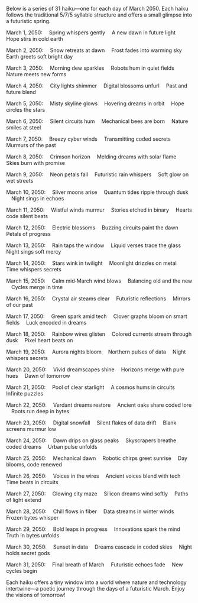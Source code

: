 Below is a series of 31 haiku—one for each day of March 2050. Each haiku follows the traditional 5/7/5 syllable structure and offers a small glimpse into a futuristic spring.

March 1, 2050:
 Spring whispers gently
 A new dawn in future light
 Hope stirs in cold earth

March 2, 2050:
 Snow retreats at dawn
 Frost fades into warming sky
 Earth greets soft bright day

March 3, 2050:
 Morning dew sparkles
 Robots hum in quiet fields
 Nature meets new forms

March 4, 2050:
 City lights shimmer
 Digital blossoms unfurl
 Past and future blend

March 5, 2050:
 Misty skyline glows
 Hovering dreams in orbit
 Hope circles the stars

March 6, 2050:
 Silent circuits hum
 Mechanical bees are born
 Nature smiles at steel

March 7, 2050:
 Breezy cyber winds
 Transmitting coded secrets
 Murmurs of the past

March 8, 2050:
 Crimson horizon
 Melding dreams with solar flame
 Skies burn with promise

March 9, 2050:
 Neon petals fall
 Futuristic rain whispers
 Soft glow on wet streets

March 10, 2050:
 Silver moons arise
 Quantum tides ripple through dusk
 Night sings in echoes

March 11, 2050:
 Wistful winds murmur
 Stories etched in binary
 Hearts code silent beats

March 12, 2050:
 Electric blossoms
 Buzzing circuits paint the dawn
 Petals of progress

March 13, 2050:
 Rain taps the window
 Liquid verses trace the glass
 Night sings soft mercy

March 14, 2050:
 Stars wink in twilight
 Moonlight drizzles on metal
 Time whispers secrets

March 15, 2050:
 Calm mid‐March wind blows
 Balancing old and the new
 Cycles merge in time

March 16, 2050:
 Crystal air steams clear
 Futuristic reflections
 Mirrors of our past

March 17, 2050:
 Green spark amid tech
 Clover graphs bloom on smart fields
 Luck encoded in dreams

March 18, 2050:
 Rainbow wires glisten
 Colored currents stream through dusk
 Pixel heart beats on

March 19, 2050:
 Aurora nights bloom
 Northern pulses of data
 Night whispers secrets

March 20, 2050:
 Vivid dreamscapes shine
 Horizons merge with pure hues
 Dawn of tomorrow

March 21, 2050:
 Pool of clear starlight
 A cosmos hums in circuits
 Infinite puzzles

March 22, 2050:
 Verdant dreams restore
 Ancient oaks share coded lore
 Roots run deep in bytes

March 23, 2050:
 Digital snowfall
 Silent flakes of data drift
 Blank screens murmur low

March 24, 2050:
 Dawn drips on glass peaks
 Skyscrapers breathe coded dreams
 Urban pulse unfolds

March 25, 2050:
 Mechanical dawn
 Robotic chirps greet sunrise
 Day blooms, code renewed

March 26, 2050:
 Voices in the wires
 Ancient voices blend with tech
 Time beats in circuits

March 27, 2050:
 Glowing city maze
 Silicon dreams wind softly
 Paths of light extend

March 28, 2050:
 Chill flows in fiber
 Data streams in winter winds
 Frozen bytes whisper

March 29, 2050:
 Bold leaps in progress
 Innovations spark the mind
 Truth in bytes unfolds

March 30, 2050:
 Sunset in data
 Dreams cascade in coded skies
 Night holds secret gods

March 31, 2050:
 Final breath of March
 Futuristic echoes fade
 New cycles begin

Each haiku offers a tiny window into a world where nature and technology intertwine—a poetic journey through the days of a futuristic March. Enjoy the visions of tomorrow!
